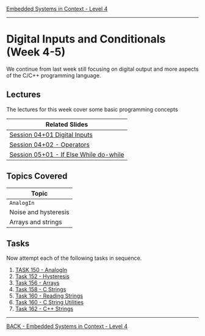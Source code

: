 [Embedded Systems in Context - Level 4](README.md)

---

# Digital Inputs and Conditionals (Week 4-5)
We continue from last week still focusing on digital output and more aspects of the C/C++ programming language.

## Lectures
The lectures for this week cover some basic programming concepts

| Related Slides |
| --- |
| [Session 04+01 Digital Inputs](https://liveplymouthac-my.sharepoint.com/:p:/g/personal/nicholas_outram_plymouth_ac_uk/EZWUG3G6-dBDiqGJIi_2EpABIibqt_LA7EufOnVYaga3ew) |
| [Session 04+02 - Operators](https://liveplymouthac-my.sharepoint.com/:p:/g/personal/nicholas_outram_plymouth_ac_uk/EaI8nBl7SMdJqZqmlnHZ958B8CxRs-la9UyKPies8L0gGA) |
| [Session 05+01 - If Else While do-while](https://liveplymouthac-my.sharepoint.com/:p:/g/personal/nicholas_outram_plymouth_ac_uk/EXIO4l5Jl3xEuPWJt8k_v_gBOZh-DuIXnCvE_v1X3dyBBQ) |


## Topics Covered 

| Topic |
| --- |
| `AnalogIn` |
| Noise and hysteresis |
| Arrays and strings |


## Tasks
Now attempt each of the following tasks in sequence.

1. [TASK 150 - AnalogIn](TASK150.md)
1. [Task 152 - Hysteresis](TASK152.md)
1. [Task 156 - Arrays](TASK156.md)
1. [Task 158 - C Strings](TASK158.md)
1. [Task 160 - Reading Strings](TASK160.md)
1. [Task 160 - C String Utilities](TASK162.md)
1. [Task 162 - C++ Strings](TASK164.md)

---

[BACK - Embedded Systems in Context - Level 4](README.md)